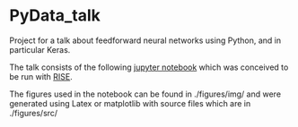 PyData_talk
==============================

Project for a talk about feedforward neural networks using Python, and in particular Keras.

The talk consists of the following [jupyter notebook](./notebooks/talk-nn-keras.ipynb) which was conceived to be run with [RISE](http://rise.readthedocs.io/en/latest/).

The figures used in the notebook can be found in ./figures/img/ and were generated  using Latex or matplotlib with source files which are in ./figures/src/

